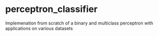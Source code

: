 # perceptron_classifier
Implemenation from scratch of a binary and multiclass perceptron with applications on various datasets
